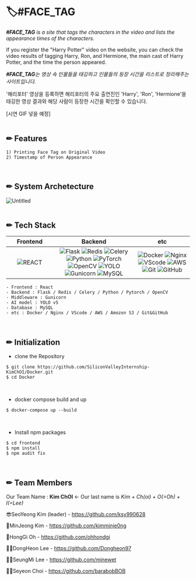 # 🏷️#FACE_TAG

_**#FACE_TAG** is a site that tags the characters in the video and lists the appearance times of the characters._

If you register the "Harry Potter" video on the website, you can check the video results of tagging Harry, Ron, and Hermione, the main cast of Harry Potter, and the time the person appeared.

_**#FACE_TAG**는 영상 속 인물들을 태깅하고 인물들의 등장 시간을 리스트로 정리해주는 사이트입니다._

'해리포터' 영상을 등록하면 해리포터의 주요 출연진인 'Harry', 'Ron', 'Hermione'을 태깅한 영상 결과와 해당 사람이 등장한 시간을 확인할 수 있습니다.

[시연 GIF 넣을 예정]
<br/>
<br/>


## ✏ Features
    1) Printing Face Tag on Original Video
    2) Timestamp of Person Appearance
<br/>


## ✏ System Archetecture
![Untitled](https://user-images.githubusercontent.com/71761610/127014233-ab2ecc27-7d5e-463b-a24e-b9f2fc0d0dcd.png)
<br/>
<br/>




## ✏ Tech Stack
| &nbsp;&nbsp;&nbsp;&nbsp;&nbsp;Frontend&nbsp;&nbsp;&nbsp;&nbsp;&nbsp; |      Backend      |         etc          |
| :----------------------: | :---------------: | :------------------: |
|     ![REACT](https://img.shields.io/badge/REACT-v17.0.2-blue?style=flat&logo=REACT)     |       ![Flask](https://img.shields.io/badge/Flask-v1.0.2-black?style=flat&logo=Flask)   ![Redis](https://img.shields.io/badge/Redis-v3.5.3-red?style=flat&logo=Redis)   ![Celery](https://img.shields.io/badge/Celery-v5.1.2-yellowgreen?style=flat&logo=Celery)   ![Python](https://img.shields.io/badge/Python-v3.7-yellow?style=flat&logo=Python)   ![PyTorch](https://img.shields.io/badge/PyTorch-v1.7.0-red?style=flat&logo=PyTorch)   ![OpenCV](https://img.shields.io/badge/OpenCV-v4.5.3-red?style=flat&logo=OpenCV)   ![YOLO](https://img.shields.io/badge/YOLO-v5-9cf?style=flat&logo=YOLOv5)   ![Gunicorn](https://img.shields.io/badge/Gunicorn-v.20.1.0-brightgreen?style=flat&logo=Gunicorn)     ![MySQL](https://img.shields.io/badge/MySQL-v8.0.26-blue?style=flat&logo=MySQL)     |     ![Docker](https://img.shields.io/badge/Docker-v.1.17.10-blue?style=flat&logo=Docker)   ![Nginx](https://img.shields.io/badge/Nginx-green?style=flat&logo=Nginx)   ![VScode](https://img.shields.io/badge/VScode-v3.5.3-blue?style=flat&logo=VScode)   ![AWS](https://img.shields.io/badge/AWS-yellow?style=flat&logo=AWS)   ![Git](https://img.shields.io/badge/Git-orange?style=flat&logo=Git)   ![GitHub](https://img.shields.io/badge/GitHub-black?style=flat&logo=GitHub)     |

    - Frontend : React
    - Backend : Flask / Redis / Celery / Python / Pytorch / OpenCV
    - Middleware : Gunicorn
    - AI model : YOLO v5
    - Database : MySQL
    - etc : Docker / Nginx / VScode / AWS / Amozon S3 / Git&GitHub
<br/>



## ✏ Initialization
- clone the Repository
```
$ git clone https://github.com/SiliconValleyInternship-KimChOI/Docker.git
$ cd Docker
```
<br/>

- docker compose build and up
```
$ docker-compose up --build
```
<br/>
  
- Install npm packages
```
$ cd frontend
$ npm install
$ npm audit fix
```
<br/>


## ✏ Team Members
Our Team Name : **Kim ChOI** <- Our last name is *Kim + Ch(oi) + O(=Oh) + I(=Lee)*

😎SeoYeong Kim (leader) - https://github.com/ksy990628

🎅MinJeong Kim - https://github.com/kimminje0ng

🧑HongGi Oh - https://github.com/ohhondgi

👨‍💻DongHeon Lee - https://github.com/Dongheon97

🙎‍♀️SeungMi Lee - https://github.com/minewet

👱‍♀️Seyeon Choi - https://github.com/barabobBOB

